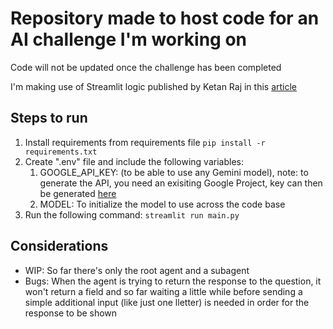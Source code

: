 # Repository made to host code for an AI challenge I'm working on

Code will not be updated once the challenge has been completed

I'm making use of Streamlit logic published by Ketan Raj in this [article](https://medium.com/@ketanraaz/build-your-agent-a-deep-dive-into-google-adk-and-streamlit-integration-cee9d79164e4)

## Steps to run
1. Install requirements from requirements file `pip install -r requirements.txt`
2. Create ".env" file and include the following variables:
    1. GOOGLE_API_KEY: (to be able to use any Gemini model), note: to generate the API, you need an exisiting Google Project, key can then be generated [here](https://aistudio.google.com/apikey)
    2. MODEL: To initialize the model to use across the code base
3. Run the following command: `streamlit run main.py`

## Considerations
- WIP: So far there's only the root agent and a subagent
- Bugs: When the agent is trying to return the response to the question, it won't return a field and so far waiting a little while before sending a simple additional input (like just one lletter) is needed in order for the response to be shown
